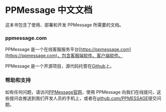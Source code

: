 # PPMessage 中文文档

这本书包含了使用、部署和开发 PPMessage 所需要的文档。

### ppmessage.com

PPMessage 是一个在线客服服务平台[https://ppmessage.com](https://ppmessage.com)，包含客服端软件、客户端软件。

PPMessage 是一个开源项目，源代码托管在[Github](https://github.com/PPMESSAGE/ppmessage.git)上。


### 帮助和支持

如有任何问题，请访问[PPMessage官网](https://ppmessage.com)，使用 PPMessage 向我们在线提问，这些提问会推送到我们开发人员的手机上，或者在[github.com/PPMESSAGE](https://github.com/PPMESSAGE/ppmessage.git)提交问题。
